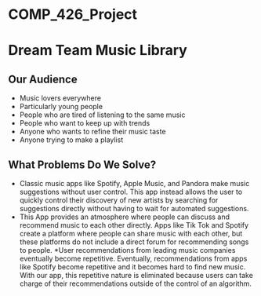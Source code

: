 # COMP_426_Project
# Dream Team Music Library

## Our Audience
* Music lovers everywhere
* Particularly young people
* People who are tired of listening to the same music
* People who want to keep up with trends
* Anyone who wants to refine their music taste
* Anyone trying to make a playlist

## What Problems Do We Solve?
* Classic music apps like Spotify, Apple Music, and Pandora make music suggestions without user control. This app instead allows the user to quickly control their discovery of new artists by searching for suggestions directly without having to wait for automated suggestions.
* This App provides an atmosphere where people can discuss and recommend music to each other directly. Apps like Tik Tok and Spotify create a platform where people can share music with each other, but these platforms do not include a direct forum for recommending songs to people.
*User recommendations from leading music companies eventually become repetitive. Eventually, recommendations from apps like Spotify become repetitive and it becomes hard to find new music. With our app, this repetitive nature is eliminated because users can take charge of their recommendations outside of the control of an algorithm.
